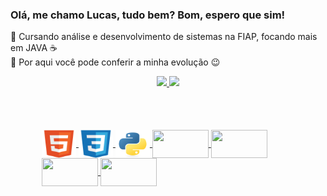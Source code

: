 ### Olá, me chamo Lucas, tudo bem? Bom, espero que sim!  

🔷 Cursando análise e desenvolvimento de sistemas na FIAP, focando mais em JAVA ☕ <br>
🔷 Por aqui você pode conferir a minha evolução 😉

<div align="center">
  <a href="https://github.com/Luzeraaa">
  <img height="180em" src="https://github-readme-stats.vercel.app/api?username=Luzeraaa&show_icons=true&theme=dracula&include_all_commits=true&count_private=true"/> 
    
  <img height="180em" src="https://github-readme-stats.vercel.app/api/top-langs/?username=Luzeraaa&theme=blue-green"/>
</div>

  
  <div style="display: inline_block; padding: 50px"  ><br>

  <img align="center"  height="45" width="55" src="https://raw.githubusercontent.com/devicons/devicon/master/icons/html5/html5-original.svg">
  <img align="center"  height="45" width="55" src="https://raw.githubusercontent.com/devicons/devicon/master/icons/css3/css3-original.svg">
  <img align="center"  height="45" width="55" src="https://raw.githubusercontent.com/devicons/devicon/master/icons/python/python-original.svg">
  <img align="center"  height="45" width="90" src="https://img.shields.io/badge/Java-ED8B00?style=for-the-badge&logo=java&logoColor=white">
  <img align="center"  height="45" width="90" src="https://img.shields.io/badge/PHP-777BB4?style=for-the-badge&logo=php&logoColor=white">
  </img align="center"  height="45" width="90" src="https://img.shields.io/badge/Java-ED8B00?style=for-the-badge&logo=java&logoColor=white">
  <img align="center"  height="45" width="90" src="https://img.shields.io/badge/JavaScript-F7DF1E?style=for-the-badge&logo=javascript&logoColor=black">
  <img align="center"  height="45" width="90" src="https://img.shields.io/badge/Bootstrap-563D7C?style=for-the-badge&logo=bootstrap&logoColor=white">

</div>
